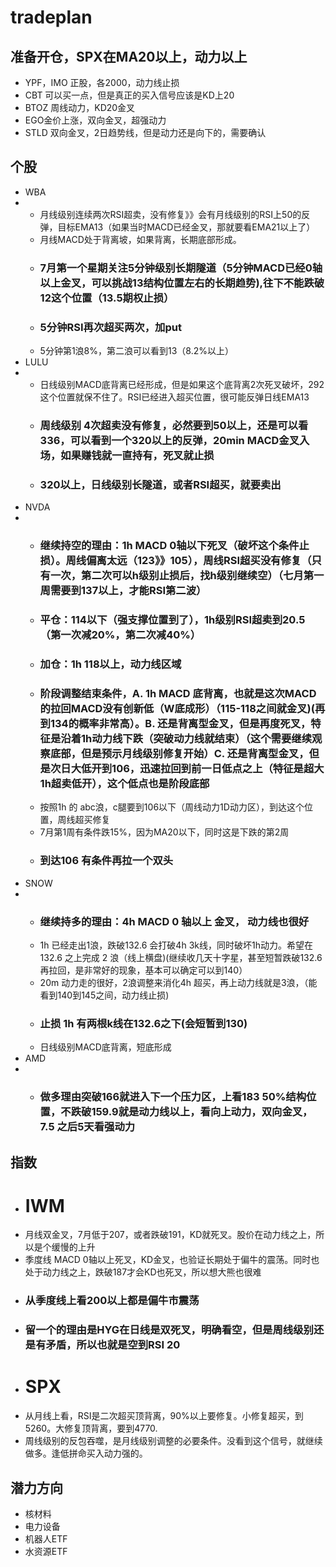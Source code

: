 # tradeplan
## 准备开仓，SPX在MA20以上，动力以上
* YPF，IMO 正股，各2000，动力线止损
* CBT 可以买一点，但是真正的买入信号应该是KD上20
* BTOZ 周线动力，KD20金叉
* EGO金价上涨，双向金叉，超强动力
* STLD 双向金叉，2日趋势线，但是动力还是向下的，需要确认
## 个股
* WBA
* * 月线级别连续两次RSI超卖，没有修复》》会有月线级别的RSI上50的反弹，目标EMA13（如果当时MACD已经金叉，那就要看EMA21以上了）
  * 月线MACD处于背离坡，如果背离，长期底部形成。
  * ### 7月第一个星期关注5分钟级别长期隧道（5分钟MACD已经0轴以上金叉，可以挑战13结构位置左右的长期趋势),往下不能跌破12这个位置（13.5期权止损）
  * ### 5分钟RSI再次超买两次，加put
  * 5分钟第1浪8%，第二浪可以看到13（8.2%以上）
* LULU
* * 日线级别MACD底背离已经形成，但是如果这个底背离2次死叉破坏，292这个位置就保不住了。RSI已经进入超买位置，很可能反弹日线EMA13
  * ### 周线级别 4次超卖没有修复，必然要到50以上，还是可以看336，可以看到一个320以上的反弹，20min MACD金叉入场，如果赚钱就一直持有，死叉就止损
  * ### 320以上，日线级别长隧道，或者RSI超买，就要卖出
* NVDA
* * ### 继续持空的理由：1h MACD 0轴以下死叉（破坏这个条件止损）。周线偏离太远（123》》105），周线RSI超买没有修复（只有一次，第二次可以h级别止损后，找h级别继续空）（七月第一周需要到137以上，才能RSI第二波）
  * ### 平仓：114以下（强支撑位置到了），1h级别RSI超卖到20.5（第一次减20%，第二次减40%）
  * ### 加仓：1h 118以上，动力线区域
  * ### 阶段调整结束条件，A. 1h MACD 底背离，也就是这次MACD的拉回MACD没有创新低（W底成形）（115-118之间就金叉)(再到134的概率非常高）。B. 还是背离型金叉，但是再度死叉，特征是沿着1h动力线下跌（突破动力线就结束）（这个需要继续观察底部，但是预示月线级别修复开始）C. 还是背离型金叉，但是次日大低开到106，迅速拉回到前一日低点之上（特征是超大1h超卖低开），这个低点也是阶段底部
  * 按照1h 的 abc浪，c腿要到106以下（周线动力1D动力区），到达这个位置，周线超买修复
  * 7月第1周有条件跌15%，因为MA20以下，同时这是下跌的第2周
  * ### 到达106 有条件再拉一个双头
* SNOW
* * ### 继续持多的理由：4h MACD 0 轴以上 金叉， 动力线也很好
  * 1h 已经走出1浪，跌破132.6 会打破4h 3k线，同时破坏1h动力。希望在132.6 之上完成 2 浪（线上横盘)(继续收几天十字星，甚至短暂跌破132.6 再拉回，是非常好的现象，基本可以确定可以到140）
  * 20m 动力走的很好，2浪调整来消化4h 超买，再上动力线就是3浪，（能看到140到145之间，动力线止损)
  * ### 止损 1h 有两根k线在132.6之下(会短暂到130)
  * 日线级别MACD底背离，短底形成
* AMD
* * ### 做多理由突破166就进入下一个压力区，上看183 50%结构位置，不跌破159.9就是动力线以上，看向上动力，双向金叉，7.5 之后5天看强动力
## 指数
* # IWM
* 月线双金叉，7月低于207，或者跌破191，KD就死叉。股价在动力线之上，所以是个缓慢的上升
* 季度线 MACD 0轴以上死叉，KD金叉，也验证长期处于偏牛的震荡。同时也处于动力线之上，跌破187才会KD也死叉，所以想大熊也很难
* ### 从季度线上看200以上都是偏牛市震荡
* ### 留一个的理由是HYG在日线是双死叉，明确看空，但是周线级别还是有矛盾，所以也就是空到RSI 20
* # SPX
* 从月线上看，RSI是二次超买顶背离，90%以上要修复。小修复超买，到5260。大修复顶背离，要到4770.
* 周线级别的反包吞噬，是月线级别调整的必要条件。没看到这个信号，就继续做多。逢低拼命买入动力强的。
## 潜力方向
* 核材料
* 电力设备
* 机器人ETF
* 水资源ETF


  
